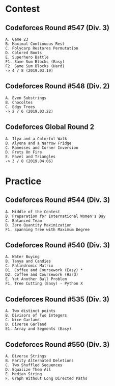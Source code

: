 # Contest
## Codeforces Round #547 (Div. 3)
	A. Game 23
	B. Maximal Continuous Rest
	C. Polycarp Restores Permutation
	D. Colored Boots
	E. Superhero Battle
	F1. Same Sum Blocks (Easy)
	F2. Same Sum Blocks (Hard)
	-> 4 / 8 (2019.03.19)

## Codeforces Round #548 (Div. 2)
	A. Even Substrings
	B. Chocoltes
	C. Edgy Trees
	-> 2 / 6 (2019.03.22)
	
## Codeforces Global Round 2
	A. Ilya and a Colorful Walk
	B. Alyona and a Narrow Fridge
	C. Ramesses and Corner Inversion
	D. Frets On Fire
	E. Pavel and Triangles
	-> 3 / 8 (2019.04.06)
	
# Practice
## Codeforces Round #544 (Div. 3)
	A. Middle of the Contest
	B. Preparation for International Women's Day
	C. Balanced Team
	D. Zero Quantity Maximization
	F1. Spanning Tree with Maximum Degree
	
## Codeforces Round #540 (Div. 3)
	A. Water Buying
	B. Tanya and Candies
	C. Palindromic Matrix
	D1. Coffee and Coursework (Easy) *
	D2. Coffee and Coursework (Hard)
	E. Yet Another Ball Problem
	F1. Tree Cutting (Easy) - Python X
	
## Codeforces Round #535 (Div. 3)
	A. Two distinct points
	B. Divisors of Two Integers
	C. Nice Garland
	D. Diverse Garland
	E1. Array and Segments (Easy)
	
## Codeforces Round #550 (Div. 3)
	A. Diverse Strings
	B. Parity Alternated Deletions
	C. Two Shuffled Sequences
	D. Equalize Them All
	E. Median String
	F. Graph Without Long Directed Paths